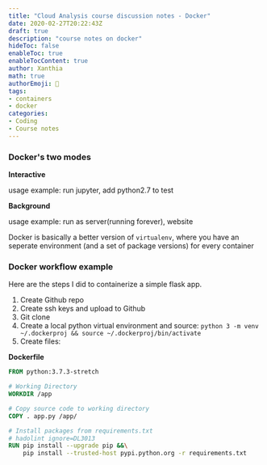 ```yaml
---
title: "Cloud Analysis course discussion notes - Docker"
date: 2020-02-27T20:22:43Z
draft: true
description: "course notes on docker"
hideToc: false
enableToc: true
enableTocContent: true
author: Xanthia
math: true
authorEmoji: 🐹
tags:
- containers
- docker
categories:
- Coding
- Course notes
---
```


### Docker's two modes
**Interactive**

usage example: run jupyter, add python2.7 to test

**Background**

usage example: run as server(running forever), website


Docker is basically a better version of `virtualenv`, where you have an seperate environment (and a set of package versions) for every container

### Docker workflow example
Here are the steps I did to containerize a simple flask app.
1. Create Github repo
2. Create ssh keys and upload to Github
3. Git clone
4. Create a local python virtual environment and source: ```python 3 -m venv ~/.dockerproj && source ~/.dockerproj/bin/activate```
5. Create files:

**Dockerfile**
```Dockerfile
FROM python:3.7.3-stretch

# Working Directory
WORKDIR /app

# Copy source code to working directory
COPY . app.py /app/

# Install packages from requirements.txt
# hadolint ignore=DL3013
RUN pip install --upgrade pip &&\
    pip install --trusted-host pypi.python.org -r requirements.txt
```

